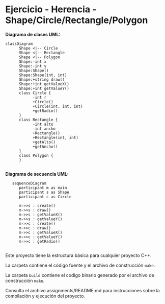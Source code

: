 # Ejercicio - Herencia - Shape/Circle/Rectangle/Polygon

**Diagrama de clases UML:**

```mermaid
classDiagram
      Shape <|-- Circle
      Shape <|-- Rectangle
      Shape <|-- Polygon
      Shape:-int x
      Shape:-int y
      Shape:Shape()
      Shape:Shape(int, int)
      Shape:+string draw()
      Shape:+int getValueX()
      Shape:+int getValueY()
      class Circle {
            -int r
            +Circle()
            +Circle(int, int, int)
            +getRadio()
      }
      class Rectangle {   
            -int alto
            -int ancho
            +Rectangle()
            +Rectangle(int, int)
            +getAlto()
            +getAncho()
      }
      class Polygon {
      }
        

```

**Diagrama de secuencia UML:**
```mermaid
   sequenceDiagram
      participant m as main
      participant s as Shape
      participant c as Circle
      
      m->>s : create()
      m->>s : draw()
      m->>s : getValueX()
      m->>s : getValueY()
      m->>c : create()
      m->>c : draw()
      m->>c : getValueX()
      m->>c : getValueY()
      m->>c : getRadio()
      
```

Este proyecto tiene la estructura básica para cualquier proyecto C++. 

La carpeta contiene el código fuente y el archivo de construcción ```make```.

La carpeta `build` contiene el codigo binario generado por el archivo de construcción ```make```.

Consulta el archivo assignments/README.md para instrucciones sobre la compilación y ejecución del proyecto.
